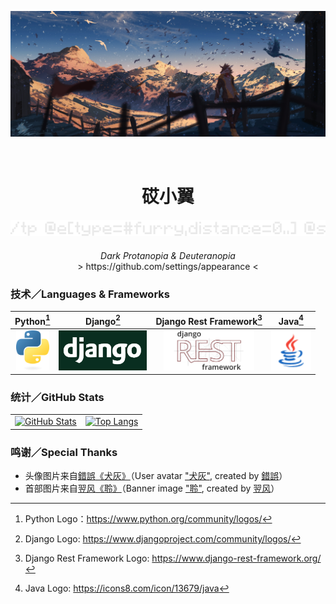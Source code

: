 [![head](./img/head.jpg)](https://www.pixiv.net/artworks/78192650)

<div align="center">
    <h1 style="padding-top: 32px">砹小翼</h1>
    <img src="./img/slogan.png" style="padding-bottom: 20px"></img><br>
    <i>Dark Protanopia & Deuteranopia</i><br>
    &gt;&nbsp;https://github.com/settings/appearance&nbsp;&lt;
</div>

### 技术／Languages & Frameworks

| Python[^1]                                                   | Django[^2]                                                   | Django Rest Framework[^3]                                    | Java[^4]                          |
| :------------------------------------------------------------: | :------------------------------------------------------------: | :------------------------------------------------------------: | :---------------------------------: |
| <a href="https://www.python.org/"><img src="./img/python-logo.png" alt="Python Logo" style="height:64px" /></a> | <a href="https://www.djangoproject.com/"><img src="./img/django-logo.png" alt="Django Logo" style="height:64px" /></a> | <a href="https://www.django-rest-framework.org/"><img src="./img/django-rest-framework-logo.png" alt="Django Rest Framework Logo" style="height:64px;" /></a> | <a href="https://docs.oracle.com/javase/8/docs/api/"><img src="./img/java-logo.png" alt="Java Logo" style="height:64px;" /></a> |

[^1]: Python Logo：https://www.python.org/community/logos/
[^2]: Django Logo: https://www.djangoproject.com/community/logos/
[^3]: Django Rest Framework Logo: https://www.django-rest-framework.org/
[^4]: Java Logo: https://icons8.com/icon/13679/java

### 统计／GitHub Stats

<table>
    <tr>
        <td>
            <a href="https://github.com/anuraghazra/github-readme-stats">
                <img src="https://github-readme-stats.vercel.app/api?username=aixcyi&theme=github_dark&show_icons=true&hide_border=true" alt="GitHub Stats" />
            </a>
        </td>
        <td>
            <a href="https://github.com/anuraghazra/github-readme-stats/blob/master/docs/readme_cn.md">
                <img src="https://github-readme-stats.vercel.app/api/top-langs/?username=aixcyi&theme=github_dark&hide_border=true&layout=compact" alt="Top Langs" />
            </a>
        </td>
    </tr>
</table>

### 鸣谢／Special Thanks

- 头像图片来自[錯誤](https://www.pixiv.net/users/1297556)[《犬灰》](https://www.pixiv.net/artworks/51625987)（User avatar ["犬灰"](https://www.pixiv.net/artworks/51625987), created by [錯誤](https://www.pixiv.net/users/1297556)）
- 首部图片来自[翌风](https://www.pixiv.net/users/23694308)[《聆》](https://www.pixiv.net/artworks/78192650)（Banner image ["聆"](https://www.pixiv.net/artworks/78192650), created by [翌风](https://www.pixiv.net/users/23694308)）

